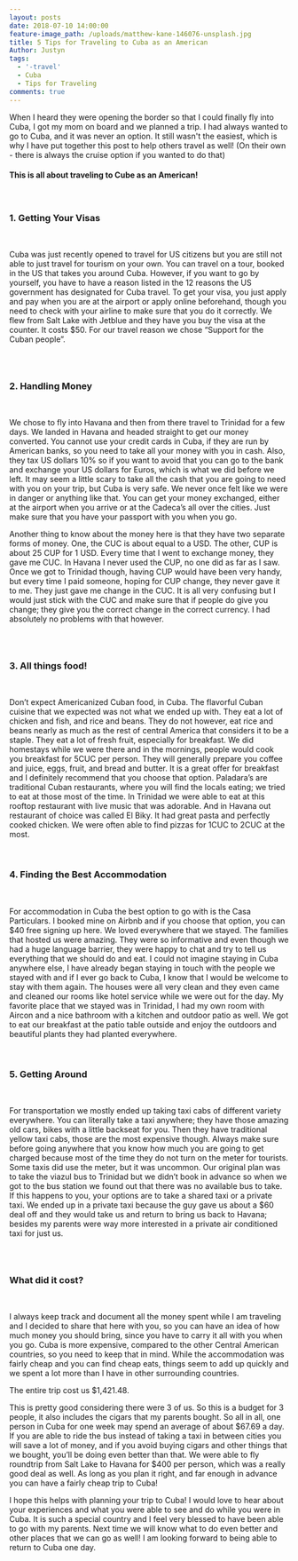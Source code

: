 ```yaml
---
layout: posts
date: 2018-07-10 14:00:00
feature-image_path: /uploads/matthew-kane-146076-unsplash.jpg
title: 5 Tips for Traveling to Cuba as an American
Author: Justyn
tags:
  - '-travel'
  - Cuba
  - Tips for Traveling
comments: true
---
```


When I heard they were opening the border so that I could finally fly into Cuba, I got my mom on board and we planned a trip. I had always wanted to go to Cuba, and it was never an option. It still wasn't the easiest, which is why I have put together this post to help others travel as well! (On their own - there is always the cruise option if you wanted to do that) 

#### This is all about traveling to Cube as an American! 

 

### 1. Getting Your Visas

 

Cuba was just recently opened to travel for US citizens but you are still not able to just travel for tourism on your own. You can travel on a tour, booked in the US that takes you around Cuba. However, if you want to go by yourself, you have to have a reason listed in the 12 reasons the US government has designated for Cuba travel. To get your visa, you just apply and pay when you are at the airport or apply online beforehand, though you need to check with your airline to make sure that you do it correctly. We flew from Salt Lake with Jetblue and they have you buy the visa at the counter. It costs $50. For our travel reason we chose “Support for the Cuban people”.

###  

### 2. Handling Money

 

We chose to fly into Havana and then from there travel to Trinidad for a few days. We landed in Havana and headed straight to get our money converted. You cannot use your credit cards in Cuba, if they are run by American banks, so you need to take all your money with you in cash. Also, they tax US dollars 10% so if you want to avoid that you can go to the bank and exchange your US dollars for Euros, which is what we did before we left. It may seem a little scary to take all the cash that you are going to need with you on your trip, but Cuba is very safe. We never once felt like we were in danger or anything like that. You can get your money exchanged, either at the airport when you arrive or at the Cadeca’s all over the cities. Just make sure that you have your passport with you when you go.

Another thing to know about the money here is that they have two separate forms of money. One, the CUC is about equal to a USD. The other, CUP is about 25 CUP for 1 USD. Every time that I went to exchange money, they gave me CUC. In Havana I never used the CUP, no one did as far as I saw. Once we got to Trinidad though, having CUP would have been very handy, but every time I paid someone, hoping for CUP change, they never gave it to me. They just gave me change in the CUC. It is all very confusing but I would just stick with the CUC and make sure that if people do give you change; they give you the correct change in the correct currency. I had absolutely no problems with that however.

###  

### 3. All things food!

 

Don’t expect Americanized Cuban food, in Cuba. The flavorful Cuban cuisine that we expected was not what we ended up with. They eat a lot of chicken and fish, and rice and beans. They do not however, eat rice and beans nearly as much as the rest of central America that considers it to be a staple. They eat a lot of fresh fruit, especially for breakfast. We did homestays while we were there and in the mornings, people would cook you breakfast for 5CUC per person. They will generally prepare you coffee and juice, eggs, fruit, and bread and butter. It is a great offer for breakfast and I definitely recommend that you choose that option. Paladara’s are traditional Cuban restaurants, where you will find the locals eating; we tried to eat at those most of the time. In Trinidad we were able to eat at this rooftop restaurant with live music that was adorable. And in Havana out restaurant of choice was called El Biky. It had great pasta and perfectly cooked chicken. We were often able to find pizzas for 1CUC to 2CUC at the most.

 

### 4. Finding the Best Accommodation

 

For accommodation in Cuba the best option to go with is the Casa Particulars. I booked mine on Airbnb and if you choose that option, you can $40 free signing up here. We loved everywhere that we stayed. The families that hosted us were amazing. They were so informative and even though we had a huge language barrier, they were happy to chat and try to tell us everything that we should do and eat. I could not imagine staying in Cuba anywhere else, I have already began staying in touch with the people we stayed with and if I ever go back to Cuba, I know that I would be welcome to stay with them again. The houses were all very clean and they even came and cleaned our rooms like hotel service while we were out for the day. My favorite place that we stayed was in Trinidad, I had my own room with Aircon and a nice bathroom with a kitchen and outdoor patio as well. We got to eat our breakfast at the patio table outside and enjoy the outdoors and beautiful plants they had planted everywhere.

 

### 5. Getting Around 

 

For transportation we mostly ended up taking taxi cabs of different variety everywhere. You can literally take a taxi anywhere; they have those amazing old cars, bikes with a little backseat for you. Then they have traditional yellow taxi cabs, those are the most expensive though. Always make sure before going anywhere that you know how much you are going to get charged because most of the time they do not turn on the meter for tourists. Some taxis did use the meter, but it was uncommon. Our original plan was to take the viazul bus to Trinidad but we didn’t book in advance so when we got to the bus station we found out that there was no available bus to take. If this happens to you, your options are to take a shared taxi or a private taxi. We ended up in a private taxi because the guy gave us about a $60 deal off and they would take us and return to bring us back to Havana; besides my parents were way more interested in a private air conditioned taxi for just us.

###  

### What did it cost?

 

I always keep track and document all the money spent while I am traveling and I decided to share that here with you, so you can have an idea of how much money you should bring, since you have to carry it all with you when you go. Cuba is more expensive, compared to the other Central American countries, so you need to keep that in mind. While the accommodation was fairly cheap and you can find cheap eats, things seem to add up quickly and we spent a lot more than I have in other surrounding countries.

The entire trip cost us $1,421.48. 

This is pretty good considering there were 3 of us. So this is a budget for 3 people, it also includes the cigars that my parents bought. So all in all, one person in Cuba for one week may spend an average of about $67.69 a day. If you are able to ride the bus instead of taking a taxi in between cities you will save a lot of money, and if you avoid buying cigars and other things that we bought, you’ll be doing even better than that. We were able to fly roundtrip from Salt Lake to Havana for $400 per person, which was a really good deal as well. As long as you plan it right, and far enough in advance you can have a fairly cheap trip to Cuba!

I hope this helps with planning your trip to Cuba! I would love to hear about your experiences and what you were able to see and do while you were in Cuba. It is such a special country and I feel very blessed to have been able to go with my parents. Next time we will know what to do even better and other places that we can go as well! I am looking forward to being able to return to Cuba one day.